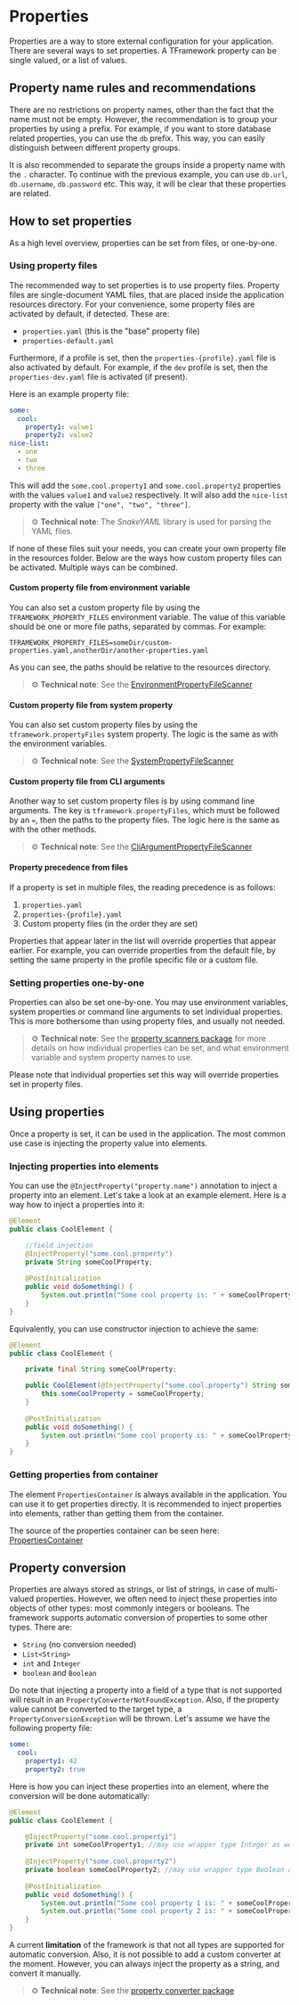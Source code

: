 # Properties

Properties are a way to store external configuration for your application. There are several ways to set properties.
A TFramework property can be single valued, or a list of values.

## Property name rules and recommendations

There are no restrictions on property names, other than the fact that the name must not be empty. However, the 
recommendation is to group your properties by using a prefix. For example, if you want to store database related
properties, you can use the `db` prefix. This way, you can easily distinguish between different property groups.

It is also recommended to separate the groups inside a property name with the `.` character. To continue with the 
previous example, you can use `db.url`, `db.username`, `db.password` etc. This way, it will be clear that these 
properties are related.

## How to set properties

As a high level overview, properties can be set from files, or one-by-one.

### Using property files

The recommended way to set properties is to use property files. Property files are single-document YAML files, that are 
placed inside the application resources directory. For your convenience, some property files are activated by default, if 
detected. These are:

- `properties.yaml` (this is the "base" property file)
- `properties-default.yaml`

Furthermore, if a profile is set, then the `properties-{profile}.yaml` file is also activated by default. For example,
if the `dev` profile is set, then the `properties-dev.yaml` file is activated (if present).

Here is an example property file:

```yaml
some:
  cool:
    property1: value1
    property2: value2
nice-list:
  - one
  - two
  - three
```

This will add the `some.cool.property1` and `some.cool.property2` properties with the values `value1` and `value2` respectively.
It will also add the `nice-list` property with the value `["one", "two", "three"]`.

> :gear: **Technical note**: The *SnakeYAML* library is used for parsing the YAML files.

If none of these files suit your needs, you can create your own property file in the resources folder. Below are the ways 
how custom property files can be activated. Multiple ways can be combined.

#### Custom property file from environment variable

You can also set a custom property file by using the `TFRAMEWORK_PROPERTY_FILES` environment variable. The value of this 
variable should be one or more file paths, separated by commas. For example:

```
TFRAMEWORK_PROPERTY_FILES=someDir/custom-properties.yaml,anotherDir/another-properties.yaml
```

As you can see, the paths should be relative to the resources directory.

> :gear: **Technical note**: See the [EnvironmentPropertyFileScanner](../src/main/java/org/tframework/core/properties/filescanners/EnvironmentPropertyFileScanner.java)

#### Custom property file from system property

You can also set custom property files by using the `tframework.propertyFiles` system property. The logic is 
the same as with the environment variables.

> :gear: **Technical note**: See the [SystemPropertyFileScanner](../src/main/java/org/tframework/core/properties/filescanners/SystemPropertyFileScanner.java)

#### Custom property file from CLI arguments

Another way to set custom property files is by using command line arguments. The key is `tframework.propertyFiles`, which 
must be followed by an `=`, then the paths to the property files. The logic here is the same as with the other methods.

> :gear: **Technical note**: See the [CliArgumentPropertyFileScanner](../src/main/java/org/tframework/core/properties/filescanners/CliArgumentPropertyFileScanner.java)

#### Property precedence from files

If a property is set in multiple files, the reading precedence is as follows:

1. `properties.yaml`
2. `properties-{profile}.yaml`
3. Custom property files (in the order they are set)

Properties that appear later in the list will override properties that appear earlier. For example, you can override properties 
from the default file, by setting the same property in the profile specific file or a custom file.

### Setting properties one-by-one

Properties can also be set one-by-one. You may use environment variables, system properties or command line arguments to set
individual properties. This is more bothersome than using property files, and usually not needed.

> :gear: **Technical note**: See the [property scanners package](../src/main/java/org/tframework/core/properties/scanners)
> for more details on how individual properties can be set, and what environment variable and system property names to use.

Please note that individual properties set this way will override properties set in property files.

## Using properties

Once a property is set, it can be used in the application. The most common use case is injecting the property value into 
elements.

### Injecting properties into elements

You can use the `@InjectProperty("property.name")` annotation to inject a property into an element. Let's take a look at 
an example element. Here is a way how to inject a properties into it:

```java
@Element
public class CoolElement {

    //field injection
    @InjectProperty("some.cool.property")
    private String someCoolProperty;
    
    @PostInitialization
    public void doSomething() {
        System.out.println("Some cool property is: " + someCoolProperty);
    }
}
```

Equivalently, you can use constructor injection to achieve the same:

```java
@Element
public class CoolElement {

    private final String someCoolProperty;

    public CoolElement(@InjectProperty("some.cool.property") String someCoolProperty) {
        this.someCoolProperty = someCoolProperty;
    }
    
    @PostInitialization
    public void doSomething() {
        System.out.println("Some cool property is: " + someCoolProperty);
    }
}
```

### Getting properties from container

The element `PropertiesContainer` is always available in the application. You can use it to get properties directly.
It is recommended to inject properties into elements, rather than getting them from the container.

The source of the properties container can be seen here: [PropertiesContainer](../src/main/java/org/tframework/core/properties/PropertiesContainer.java)

## Property conversion

Properties are always stored as strings, or list of strings, in case of multi-valued properties. However, we often need to 
inject these properties into objects of other types: most commonly integers or booleans. The framework supports automatic
conversion of properties to some other types. There are:

- `String` (no conversion needed)
- `List<String>`
- `int` and `Integer`
- `boolean` and `Boolean`

Do note that injecting a property into a field of a type that is not supported will result in an `PropertyConverterNotFoundException`.
Also, if the property value cannot be converted to the target type, a `PropertyConversionException` will be thrown. Let's assume we 
have the following property file:

```yaml
some:
  cool:
    property1: 42
    property2: true
```

Here is how you can inject these properties into an element, where the conversion will be done automatically:

```java
@Element
public class CoolElement {

    @InjectProperty("some.cool.property1")
    private int someCoolProperty1; //may use wrapper type Integer as well
    
    @InjectProperty("some.cool.property2")
    private boolean someCoolProperty2; //may use wrapper type Boolean as well
    
    @PostInitialization
    public void doSomething() {
        System.out.println("Some cool property 1 is: " + someCoolProperty1);
        System.out.println("Some cool property 2 is: " + someCoolProperty2);
    }
}
```

A current **limitation** of the framework is that not all types are supported for automatic conversion. Also, it is 
not possible to add a custom converter at the moment. However, you can always inject the property as a string, and
convert it manually.

> :gear: **Technical note**: See the [property converter package](../src/main/java/org/tframework/core/properties/converters)